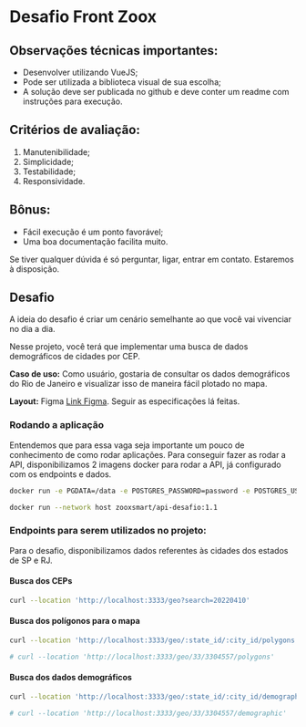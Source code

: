 # Desafio Front Zoox

## Observações técnicas importantes:
- Desenvolver utilizando VueJS;
- Pode ser utilizada a biblioteca visual de sua escolha;
- A solução deve ser publicada no github e deve conter um readme com instruções
para execução.

## Critérios de avaliação:
1. Manutenibilidade;
2. Simplicidade;
3. Testabilidade;
4. Responsividade.

## Bônus:
- Fácil execução é um ponto favorável;
- Uma boa documentação facilita muito.

Se tiver qualquer dúvida é só perguntar, ligar, entrar em contato.
Estaremos à disposição.

## Desafio

A ideia do desafio é criar um cenário semelhante ao que você vai vivenciar no dia a dia.

Nesse projeto, você terá que implementar uma busca de dados demográficos de cidades por CEP.

**Caso de uso:** Como usuário, gostaria de consultar os dados demográficos do Rio de Janeiro e visualizar isso de maneira fácil plotado no mapa.

**Layout:** Figma [Link Figma](https://www.figma.com/proto/zctZGUaeEcJ7CGXuQKrC6a/teste-front?type=design&node-id=1-6935&t=lSBdvA69Yadb6uqg-1&scaling=min-zoom&page-id=0%3A1&starting-point-node-id=1%3A3232&show-proto-sidebar=1&mode=design). Seguir as especificações lá feitas.

### Rodando a aplicação

Entendemos que para essa vaga seja importante um pouco de conhecimento de como rodar aplicações.
Para conseguir fazer as rodar a API, disponibilizamos 2 imagens docker para rodar a API, já configurado com os endpoints e dados.

```sh
docker run -e PGDATA=/data -e POSTGRES_PASSWORD=password -e POSTGRES_USER=api --network host zooxsmart/postgres-desafio:1.5
```

```sh
docker run --network host zooxsmart/api-desafio:1.1
```

### Endpoints para serem utilizados no projeto:

Para o desafio, disponibilizamos dados referentes às cidades dos estados de SP e RJ.

#### Busca dos CEPs

```sh
curl --location 'http://localhost:3333/geo?search=20220410'
```

#### Busca dos polígonos para o mapa

```sh
curl --location 'http://localhost:3333/geo/:state_id/:city_id/polygons'

# curl --location 'http://localhost:3333/geo/33/3304557/polygons'
```


#### Busca dos dados demográficos

```sh
curl --location 'http://localhost:3333/geo/:state_id/:city_id/demographic'

# curl --location 'http://localhost:3333/geo/33/3304557/demographic'
```
